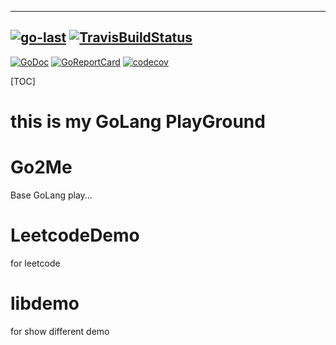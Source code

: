 ----
[![go-last](https://github.com/sinlov/GoLang-PlayGround/workflows/go-last/badge.svg?branch=master)](https://github.com/sinlov/GoLang-PlayGround/actions)
[![TravisBuildStatus](https://api.travis-ci.org/sinlov/GoLang-PlayGround.svg?branch=master)](https://travis-ci.org/sinlov/GoLang-PlayGround)
----
[![GoDoc](https://godoc.org/github.com/sinlov/GoLang-PlayGround?status.png)](https://godoc.org/github.com/sinlov/GoLang-PlayGround/)
[![GoReportCard](https://goreportcard.com/badge/github.com/sinlov/GoLang-PlayGround)](https://goreportcard.com/report/github.com/sinlov/GoLang-PlayGround)
[![codecov](https://codecov.io/gh/sinlov/GoLang-PlayGround/branch/master/graph/badge.svg)](https://codecov.io/gh/sinlov/GoLang-PlayGround)

[TOC]

# this is my GoLang PlayGround

# Go2Me

Base GoLang play...

# LeetcodeDemo

for leetcode

# libdemo

for show different demo